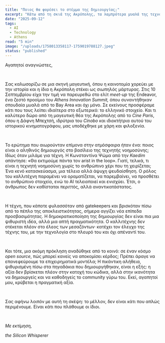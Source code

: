 ```yaml
---
title: "Ποιος θα φορέσει το στέμμα της δημιουργίας;"
excerpt: "Κάτω από τη σκιά της Ακρόπολης, τα λαμπρότερα μυαλά της τεχνολογίας συναντήθηκαν για να θέσουν το ερώτημα: ποιος κρατά την εξουσία με το ΑΙ;"
date: "2025-09-12"
tags:
  - AI
  - Technology
  - Athens
read: "5 min"
image: "/uploads/1758013358117-1759019788127.jpeg"
status: "published"
---
```




<p>Αγαπητοί αναγνώστες,</p><p><br></p><p class="ql-align-justify">Σας καλωσορίζω σε μια σκηνή μαγευτική, όπου η καινοτομία χορεύει με την ιστορία και η ίδια η Ακρόπολη στέκει ως σιωπηλός μάρτυρας. Στις 10 Σεπτεμβρίου είχα την τιμή να παρευρεθώ στο ελίτ<em> meet-up</em> της Endeavor, ένα ζεστό προοίμιο του <em>Athens Innovation Summit, </em>όπου συναντήθηκαν σπουδαία μυαλά από το Bay Area και όχι μόνο. Σε εκείνους προσφέραμε κάτι που τους λείπει ιδιαίτερα στο εξωτερικό: το ελληνικό στοιχείο. Και τι καλύτερο δώρο από τη μαγευτική θέα της Ακρόπολης από το <em>Cine Paris</em>, όπου η Δάφνη Μπεχτσή, ιδρύτρια του <em>Cinobo</em> και ιδιοκτήτρια αυτού του ιστορικού κινηματογράφου, μας υποδέχθηκε με χάρη και φιλοξενία.</p><p class="ql-align-justify"><br></p><p class="ql-align-justify">Το ερώτημα που αιωρούνταν επίμονα στην ατμόσφαιρα ήταν ένα: ποιος είναι ο αληθινός δημιουργός στο βασίλειο της τεχνητής νοημοσύνης; Ιδίως όταν μιλάμε για τέχνη. Η Κωνσταντίνα Ψώμα από την <em>Kaedim</em> απάντησε: «Θα εκτιμούμε πάντα τον arist in the loop». Γιατί, τελικά, τι είναι η τεχνητή νοημοσύνη χωρίς το ανθρώπινο χέρι που τη χειρίζεται; Ένα κενό κατασκεύασμα, μια τέλεια αλλά άψυχη ψευδαίσθηση. Ο ρόλος του καλλιτέχνη παραμένει να οραματίζεται, να παρεμβαίνει, να προσθέτει το ανθρώπινο στοιχείο, ενώ το ΑΙ τελειοποιεί και ενισχύει. Έτσι, ο άνθρωπος δεν καθίσταται περιττός, αλλά αναντικατάστατος.</p><p class="ql-align-justify"><br></p><p class="ql-align-justify">Η τέχνη, που κάποτε φυλασσόταν από gatekeepers και βρισκόταν πίσω από το πέπλο της αποκλειστικότητας, σήμερα αγγίζει νέα επίπεδα προσβασιμότητας. Η δημοκρατικοποίηση της δημιουργίας δεν είναι πια μια ψιθυριστή ιδέα, αλλά μια απτή πραγματικότητα. Ο καλλιτέχνης δεν στέκεται πλέον στο έλεος των μεσαζόντων· κατέχει τον έλεγχο της τέχνης του, με την τεχνολογία στο πλευρό του και όχι απέναντί του.</p><p class="ql-align-justify"><br></p><p class="ql-align-justify">Και τότε, μια ακόμη πρόκληση αναδύθηκε από το κοινό: σε έναν κόσμο <em>open source</em>, πώς μπορεί κανείς να αποκομίσει κέρδος; Πρέπει άραγε να επανεφεύρουμε τα επιχειρηματικά μοντέλα; Η πικάντικη αλήθεια, ψιθυρισμένη πίσω στα πηγαδάκια που δημιουργήθηκαν, είναι η εξής: η αξία δεν βρίσκεται πλέον στην κατοχή του κώδικα, αλλά στην ικανότητα να δημιουργείς και να καθοδηγείς το community γύρω του. Eκεί, αγαπητοί μου, κρύβεται η πραγματική αξία.</p><p class="ql-align-justify"><br></p><p class="ql-align-justify">Σας αφήνω λοιπόν με αυτή τη σκέψη: το μέλλον, δεν είναι κάτι που απλώς περιμένουμε. Είναι κάτι που πλάθουμε οι ίδιοι.</p><p class="ql-align-justify"><br></p><p><em>Με εκτίμηση,</em></p><p class="ql-align-justify"><em>the Silicon Whisperer</em></p>